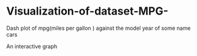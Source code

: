 # Visualization-of-dataset-MPG-
Dash plot of mpg(miles per gallon ) against the model year of some name cars

An interactive graph